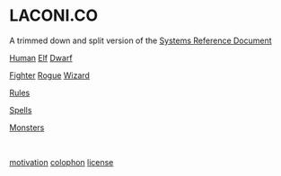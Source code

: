
# LACONI.CO

<p class="subtitle">A trimmed down and split version of the <a href="https://dnd.wizards.com/articles/features/systems-reference-document-srd">Systems Reference Document</a></p>


<a class="major" href="human.html">Human</a>
<a class="major" href="elf.html">Elf</a>
<a class="major" href="dwarf.html">Dwarf</a>

<a class="major" href="fighter.html">Fighter</a>
<a class="major" href="rogue.html">Rogue</a>
<a class="major" href="wizard.html">Wizard</a>

<a class="major" href="rules.html">Rules</a>

<a class="major" href="spells.html">Spells</a>

<a class="major" href="monsters.html">Monsters</a>


<br />

<a href="motivation.html">motivation</a>
<a href="colophon.html">colophon</a>
<a href="ogl.html">license</a>

